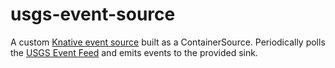 # usgs-event-source

A custom [Knative event source](https://github.com/knative/docs/tree/master/eventing) built as a ContainerSource. Periodically polls the [USGS Event Feed](https://earthquake.usgs.gov/earthquakes/feed/v1.0/summary/all_hour.geojson) and emits events to the provided sink.
